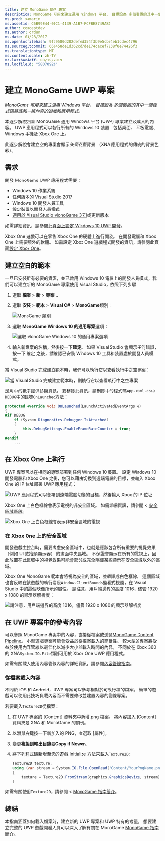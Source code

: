 ```yaml
---
title: 建立 MonoGame UWP 專案
description: MonoGame 可用來建立通用 Windows 平台、 目標設為 多個裝置的其中一個程式碼基底和一組內容的遊戲和應用程式。
ms.prod: xamarin
ms.assetid: C6B99E44-00C1-4139-A1B7-FCFBE8749AB1
author: conceptdev
ms.author: crdun
ms.date: 03/28/2017
ms.openlocfilehash: 9f39580d282defed354f3b9e5cbe4eb1cdec4796
ms.sourcegitcommit: 650458de1d362cd7de174cacef7838f0e74426f3
ms.translationtype: MT
ms.contentlocale: zh-TW
ms.lasthandoff: 03/15/2019
ms.locfileid: "58070926"
---
```

# <a name="creating-a-monogame-uwp-project"></a>建立 MonoGame UWP 專案

_MonoGame 可用來建立通用 Windows 平台、 目標設為 多個裝置的其中一個程式碼基底和一組內容的遊戲和應用程式。_

本逐步解說涵蓋 MonoGame 通用 Windows 平台 (UWP) 專案建立及載入的內容。 UWP 應用程式可以執行所有的 Windows 10 裝置，包括桌面、 平板電腦、 Windows 手機及 Xbox One 上。

此逐步解說會建立空的專案會顯示*矢菊花藍*背景 （XNA 應用程式的傳統的背景色彩）。

## <a name="requirements"></a>需求

開發 MonoGame UWP 應用程式需要：

- Windows 10 作業系統
- 任何版本的 Visual Studio 2017
- Windows 10 開發人員工具
- 設定裝置以開發人員模式
- [適用於 Visual Studio MonoGame 3.7.1](http://community.monogame.net/t/monogame-3-7-1-release/11173)或更新版本

如需詳細資訊，請參閱此[頁面上設定 Windows 10 UWP 開發](https://msdn.microsoft.com/windows/uwp/get-started/get-set-up)。

Xbox One 遊戲可以在零售 Xbox One 的硬體上進行開發。 在開發電腦和 Xbox One 上需要額外的軟體。 如需設定 Xbox One 遊戲程式開發的資訊，請參閱此頁面[設定 Xbox One](https://msdn.microsoft.com/windows/uwp/xbox-apps/index)。

## <a name="creating-an-empty-template"></a>建立空白的範本

一旦已安裝所有必要的資源，並已啟用 Windows 10 電腦上的開發人員模式，我們可以建立新的 MonoGame 專案使用 Visual Studio，依照下列步驟：

1. 選取 **檔案** > **新** > **專案...**
1. 選取 **安裝** > **範本** > **Visual C#**   >  **MonoGame**類別：

    ![](uwp-images/image1.png "MonoGame 類別")

1. 選取  **MonoGame Windows 10 的通用專案**選項：

    ![](uwp-images/image2.png "選取 MonoGame Windows 10 的通用專案選項")

1. 輸入新專案的名稱，然後按一下**確定**。
如果 Visual Studio 會顯示任何錯誤，按一下 確定 之後，請確認已安裝 Windows 10 工具和裝置處於開發人員模式。

當 Visual Studio 完成建立範本時，我們可以執行它以查看執行中之空專案：

![](uwp-images/image3.png "當 Visual Studio 完成建立範本時，則執行它以查看執行中之空專案")

邊角中的數字提供診斷資訊。 要移除此資訊，請刪除中的程式碼`App.xaml.cs`中`DEBUG`中的區塊`OnLaunched`方法：


```csharp
protected override void OnLaunched(LaunchActivatedEventArgs e)
{
#if DEBUG
    if (System.Diagnostics.Debugger.IsAttached)
    {
        this.DebugSettings.EnableFrameRateCounter = true;
    }
#endif
    ...
```

## <a name="running-on-xbox-one"></a>在 Xbox One 上執行

UWP 專案可以在相同的專案部署到任何 Windows 10 裝置。 設定 Windows 10 開發電腦和 Xbox One 之後，您可以藉由切換到遠端電腦的目標，並輸入 Xbox One 的 IP 位址部署 UWP 應用程式：

![](uwp-images/remote.png "UWP 應用程式可以部署到遠端電腦切換的目標，然後輸入 Xbox 的 IP 位址")

Xbox One 上白色框線會表示電視的非安全區域。 如需詳細資訊，請參閱 <<c0> [ 安全區域區段](#safe-area-on-xbox-one)。

![](uwp-images/safearea.png "Xbox One 上白色框線會表示非安全區域的電視")

### <a name="safe-area-on-xbox-one"></a>在 Xbox One 上的安全區域

開發遊戲主控台時，需要考慮安全區域中，也就是應該包含所有重要的視覺效果 （例如 UI 或抬頭顯示器） 的畫面中央區域。 不保證會顯示在所有的電視上，因此放置在此區域中的視覺效果可能會部分或完全隱藏某些顯示在安全區域以外的區域。

Xbox One MonoGame 範本會將視為安全的區域，並轉譯成白色框線。 這個區域也會反映在該遊戲的執行階段`Window.ClientBounds`監看式視窗，在 Visual Studio 中的這個映像所示的屬性。 請注意，用戶端邊界的高度 1016，儘管 1920 x 1080 的顯示器解析度：

![](uwp-images/clientbounds.png "請注意，用戶端邊界的高度 1016，儘管 1920 x 1080 的顯示器解析度")

## <a name="referencing-content-in-uwp-projects"></a>在 UWP 專案中的參考內容

可以參照 MonoGame 專案中的內容，直接從檔案或透過[MonoGame Content Pipeline](~/graphics-games/cocossharp/content-pipeline/index.md)。 小型遊戲專案可能會受益於從檔案載入的簡單性。 較大型的專案將受益於使用內容管線以最佳化以減少大小並載入時間的內容。 不同於在 Xbox 360 的 XNA`System.IO.File`類別可用於 Xbox One UWP 應用程式。

如需有關載入使用內容管線內容的詳細資訊，請參閱[內容管線指南](~/graphics-games/cocossharp/content-pipeline/index.md)。

### <a name="loading-content-from-file"></a>從檔案載入內容

不同於 iOS 和 Android，UWP 專案可以參考相對於可執行檔的檔案。 簡單的遊戲可以使用此技巧負載內容而不需要修改並建置內容的管線專案。

若要載入`Texture2D`從檔案：

1. 在 UWP 專案的 [Content] 資料夾中新增.png 檔案。 將內容加入 [Content] 資料夾是 XNA 和 MonoGame 的慣例。
1. 以滑鼠右鍵按一下新加入的 PNG，並選取 [屬性]。
1. 變更**複製到輸出目錄**要**Copy if Newer**。
1. 將下列程式碼新增至您的遊戲 Initialize 方法來載入`Texture2D`:

    ```csharp
    Texture2D texture;
    using (var stream = System.IO.File.OpenRead("Content/YourPngName.png"))
    {
        texture = Texture2D.FromStream(graphics.GraphicsDevice, stream);
    }
    ```

如需有關使用`Texture2D`，請參閱 < [MonoGame 指南簡介](~/graphics-games/monogame/introduction/index.md)。

## <a name="summary"></a>總結

本指南涵蓋如何載入檔案時，建立新的 UWP 專案和 UWP 特有的考量。 想要建立完整的 UWP 遊戲開發人員可以深入了解有關在 MonoGame [MonoGame 指南簡介](~/graphics-games/monogame/introduction/index.md)。
